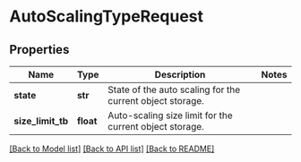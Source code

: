 # AutoScalingTypeRequest

## Properties
Name | Type | Description | Notes
------------ | ------------- | ------------- | -------------
**state** | **str** | State of the auto scaling for the current object storage. | 
**size_limit_tb** | **float** | Auto-scaling size limit for the current object storage. | 

[[Back to Model list]](../README.md#documentation-for-models) [[Back to API list]](../README.md#documentation-for-api-endpoints) [[Back to README]](../README.md)

